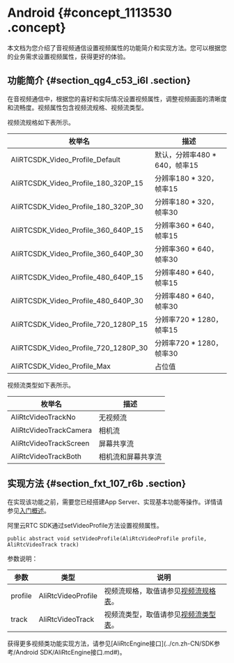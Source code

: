 # Android {#concept_1113530 .concept}

本文档为您介绍了音视频通信设置视频属性的功能简介和实现方法。您可以根据您的业务需求设置视频属性，获得更好的体验。

## 功能简介 {#section_qg4_c53_i6l .section}

在音视频通信中，根据您的喜好和实际情况设置视频属性，调整视频画面的清晰度和流畅度。视频属性包含视频流规格、视频流类型。

视频流规格如下表所示。

|枚举名|描述|
|---|--|
|AliRTCSDK\_Video\_Profile\_Default|默认，分辨率480 \* 640，帧率15|
|AliRTCSDK\_Video\_Profile\_180\_320P\_15|分辨率180 \* 320，帧率15|
|AliRTCSDK\_Video\_Profile\_180\_320P\_30|分辨率180 \* 320，帧率30|
|AliRTCSDK\_Video\_Profile\_360\_640P\_15|分辨率360 \* 640，帧率15|
|AliRTCSDK\_Video\_Profile\_360\_640P\_30|分辨率360 \* 640，帧率30|
|AliRTCSDK\_Video\_Profile\_480\_640P\_15|分辨率480 \* 640，帧率15|
|AliRTCSDK\_Video\_Profile\_480\_640P\_30|分辨率480 \* 640，帧率30|
|AliRTCSDK\_Video\_Profile\_720\_1280P\_15|分辨率720 \* 1280，帧率15|
|AliRTCSDK\_Video\_Profile\_720\_1280P\_30|分辨率720 \* 1280，帧率30|
|AliRTCSDK\_Video\_Profile\_Max|占位值|

视频流类型如下表所示。

|枚举名|描述|
|---|--|
|AliRtcVideoTrackNo|无视频流|
|AliRtcVideoTrackCamera|相机流|
|AliRtcVideoTrackScreen|屏幕共享流|
|AliRtcVideoTrackBoth|相机流和屏幕共享流|

## 实现方法 {#section_fxt_107_r6b .section}

在实现该功能之前，需要您已经搭建App Server、实现基本功能等操作。详情请参见[入门概述](../cn.zh-CN/快速入门/入门概述.md#)。

阿里云RTC SDK通过setVideoProfile方法设置视频属性。

``` {#codeblock_t4c_ltl_w7c .language-java}
public abstract void setVideoProfile(AliRtcVideoProfile profile, AliRtcVideoTrack track)
```

参数说明：

|参数|类型|说明|
|--|--|--|
|profile|AliRtcVideoProfile|视频流规格，取值请参见[视频流规格表](#)。|
|track|AliRtcVideoTrack|视频流类型，取值请参见[视频流类型表](#)。|

获得更多视频类功能实现方法，请参见[AliRtcEngine接口](../cn.zh-CN/SDK参考/Android SDK/AliRtcEngine接口.md#)。

